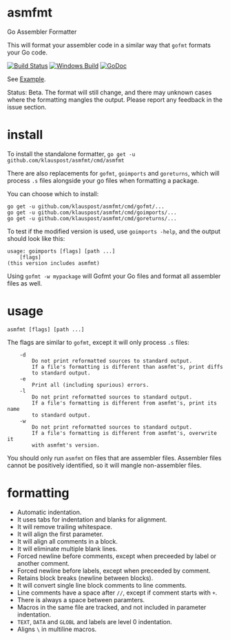 # asmfmt
Go Assembler Formatter

This will format your assembler code in a similar way that `gofmt` formats your Go code.

[![Build Status](https://travis-ci.org/klauspost/asmfmt.svg?branch=master)](https://travis-ci.org/klauspost/asmfmt)
[![Windows Build](https://ci.appveyor.com/api/projects/status/s729ayhkqkjf0ye6/branch/master?svg=true)](https://ci.appveyor.com/project/klauspost/asmfmt/branch/master)
[![GoDoc][1]][2]

[1]: https://godoc.org/github.com/klauspost/asmfmt?status.svg
[2]: https://godoc.org/github.com/klauspost/asmfmt

See [Example](http://www.diff-online.com/view/565c48ccabd81).

Status: Beta. The format will still change, and there may unknown cases where the formatting mangles the output. Please report any feedback in the issue section.

# install

To install the standalone formatter,
`go get -u github.com/klauspost/asmfmt/cmd/asmfmt`

There are also replacements for `gofmt`, `goimports` and `goreturns`, which will process `.s` files alongside your go files when formatting a package.

You can choose which to install:
```
go get -u github.com/klauspost/asmfmt/cmd/gofmt/...
go get -u github.com/klauspost/asmfmt/cmd/goimports/...
go get -u github.com/klauspost/asmfmt/cmd/goreturns/...
```

To test if the modified version is used, use `goimports -help`, and the output should look like this:

```
usage: goimports [flags] [path ...]
    [flags]
(this version includes asmfmt)
```

Using `gofmt -w mypackage` will Gofmt your Go files and format all assembler files as well.


# usage

`asmfmt [flags] [path ...]`

The flags are similar to `gofmt`, except it will only process `.s` files:
```
	-d
		Do not print reformatted sources to standard output.
		If a file's formatting is different than asmfmt's, print diffs
		to standard output.
	-e
		Print all (including spurious) errors.
	-l
		Do not print reformatted sources to standard output.
		If a file's formatting is different from asmfmt's, print its name
		to standard output.
	-w
		Do not print reformatted sources to standard output.
		If a file's formatting is different from asmfmt's, overwrite it
		with asmfmt's version.
```
You should only run `asmfmt` on files that are assembler files. Assembler files cannot be positively identified, so it will mangle non-assembler files.

# formatting

* Automatic indentation.
* It uses tabs for indentation and blanks for alignment.
* It will remove trailing whitespace.
* It will align the first parameter.
* It will align all comments in a block.
* It will eliminate multiple blank lines.
* Forced newline before comments, except when preceeded by label or another comment.
* Forced newline before labels, except when preceeded by comment.
* Retains block breaks (newline between blocks).
* It will convert single line block comments to line comments.
* Line comments have a space after `//`, except if comment starts with `+`.
* There is always a space between paramters.
* Macros in the same file are tracked, and not included in parameter indentation.
* `TEXT`, `DATA` and `GLOBL` and labels are level 0 indentation.
* Aligns `\` in multiline macros.

